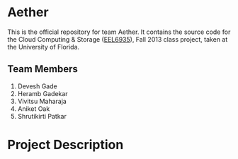 Aether
======

This is the official repository for team Aether. It contains the source code for the Cloud Computing & Storage ([EEL6935](http://www.andyli.ece.ufl.edu/teaching/cloud/)), Fall 2013 class project, taken at the University of Florida.

Team Members
------------

1. Devesh Gade
2. Heramb Gadekar
3. Vivitsu Maharaja
4. Aniket Oak
5. Shrutikirti Patkar

Project Description
===================

